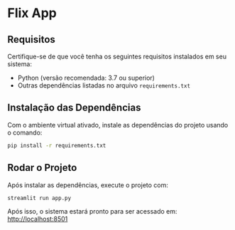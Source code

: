 # Flix App

## Requisitos

Certifique-se de que você tenha os seguintes requisitos instalados em seu sistema:

- Python (versão recomendada: 3.7 ou superior)
- Outras dependências listadas no arquivo `requirements.txt`

## Instalação das Dependências

Com o ambiente virtual ativado, instale as dependências do projeto usando o comando:

```bash
pip install -r requirements.txt
```

## Rodar o Projeto

Após instalar as dependências, execute o projeto com:

```bash
streamlit run app.py
```

Após isso, o sistema estará pronto para ser acessado em: [http://localhost:8501](http://localhost:8501)

